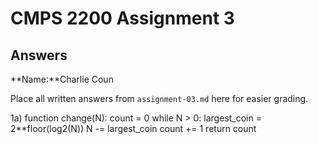 # CMPS 2200 Assignment 3
## Answers

**Name:**Charlie Coun


Place all written answers from `assignment-03.md` here for easier grading.

1a) function change(N):
    count = 0
    while N > 0:
        largest_coin = 2**floor(log2(N))
        N -= largest_coin
        count += 1
    return count
